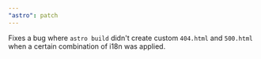 ```yaml
---
"astro": patch
---
```


Fixes a bug where `astro build` didn't create custom `404.html` and `500.html` when a certain combination of i18n was applied.
